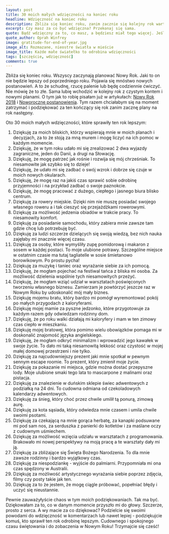 ```yaml
---
layout: post
title: 30 moich małych wdzięczności na koniec roku
headline: Wdzięczność na koniec roku
description: Zbliża się koniec roku, zanim zacznie się kolejny rok warto się na chwilę zatrzymać i podziękować. A Ty za co możesz być wdzięczna?
excerpt: Czy masz za co być wdzięczna? Przekonaj się sama.
quote: Bądź wdzięczny za to, co masz, a będziesz miał tego więcej. Jeśli koncentrujesz się na tym, czego nie masz, nigdy nie będziesz miał wystarczająco dużo.
quote_author: Oprah Winfrey
image: gratitude-for-end-of-year.jpg
image_alt: Rozmazane, nieostre światła w mieście
image_title: Każde małe światełko to odrobina wdzięczności
tags: [szczęście, wdzięczność]
comments: true
---
```


Zbliża się koniec roku. Wszyscy zaczynają planować Nowy Rok. Jaki to on nie będzie lepszy od poprzedniego roku. Pojawia się mnóstwo nowych postanowień. A to że schudnę, rzucę palenie lub będę codziennie ćwiczyć. Nie mówię że to złe. Sama lubię wchodzić w kolejny rok z czystym kontem i nowymi planami. O tym jak to robię pisałam już w artykułach: [Nowy Rok 2018](https://bemore.womanonrails.com/2018/01/05/new-year-2018.html) i [Noworoczne postanowienia](https://bemore.womanonrails.com/2016/12/22/plans-for-2017.html). Tym razem chciałabym się na moment zatrzymać i podziękować za ten kończący się rok zanim zacznę plany na rok następny.

<!--break-->

Oto 30 moich małych wdzięczności, które sprawiły ten rok lepszym:

1. Dziękuję za moich bliskich, którzy wspierają mnie w moich planach i decyzjach, za to że stoją za mną murem i mogę liczyć na ich pomoc w każdym momencie.
2. Dziękuję, że w tym roku udało mi się zrealizować 2 dwa wyjazdy zagraniczne, jeden do Danii, a drugi na Słowację.
3. Dziękuję, że mogę patrzeć jak rośnie i rozwija się mój chrześniak. To niesamowite jak szybko się to dzieje!
4. Dziękuję, że udało mi się zadbać o swój wzrok i dobrze się czuje w moich nowych okularach.
5. Dziękuję, że mogę raz na jakiś czas sprawić sobie odrobinę przyjemności i na przykład zadbać o swoje paznokcie.
6. Dziękuję, że mogę pracować z dużego, ciepłego i jasnego biura blisko centrum.
7. Dziękuję za rowery miejskie. Dzięki nim nie muszę posiadać swojego własnego roweru a i tak cieszyć się przejażdżkami rowerowymi.
8. Dziękuję za możliwość jedzenia obiadów w trakcie pracy. To niesamowity komfort.
9. Dziękuję za posiadanie samochodu, który zabiera mnie zawsze tam gdzie chcę lub potrzebuję być.
10. Dziękuję za ludzi szczerze dzielących się swoją wiedzą, bez nich nauka zajęłaby mi znacznie więcej czasu.
11. Dziękuję za osoby, które wymyśliły zupę pomidorową i makaron z sosem w każdej postaci. To moje ulubione potrawy. Szczególne miejsce w ostatnim czasie ma tutaj tagliatelle w sosie śmietanowo borowikowym. Po prostu pycha!
12. Dziękuję za muzykę i taniec oraz wyrażanie siebie za ich pomocą.
13. Dziękuję, że mogłam pojechać na festiwal tańca z bliska mi osoba. Za możliwość dzielenia wspólnie tych niesamowitych przeżyć.
14. Dziękuję, że mogłam wziąć udział w warsztatach poświęconych tworzeniu własnego biznesu. Zamierzam je powtórzyć jeszcze raz w Nowym Roku by udoskonalić mój mały biznes.
15. Dziękuję mojemu bratu, który bardzo mi pomógł wyremontować pokój po małych przygodach z kaloryferami.
16. Dziękuję mojej mamie za pyszne jedzonko, które przygotowuje za każdym razem gdy odwiedzam rodzinny dom.
17. Dziękuję, że po roku walki działają mi kaloryfery i mam w ten zimowy czas ciepło w mieszkaniu.
18. Dziękuję mojej bratowej, która pomimo wielu obowiązków pomaga mi w doskonalić znajomość języka angielskiego.
19. Dziękuję, że mogłam odkryć minimalizm i wprowadzić jego kawałek w swoje życie. To dało mi taką niesamowitą lekkość oraz czystość w mojej małej domowej przestrzeni i nie tylko.
20. Dziękuję za najcudowniejszy prezent jaki mnie spotkał w pewnym sennym escape roomie. To prezent, który zmienił moje życie.
21. Dziękuję za pokazanie mi miejsca, gdzie można dostać przepyszne lody. Moje ulubione smaki tego lata to mascarpone z malinami oraz pistacja.
22. Dziękuję za znalezienie w duńskim sklepie świec adwentowych z podziałką na 24 dni. To cudowna odmiana od czekoladowych kalendarzy adwentowych.
23. Dziękuję za śnieg, który choć przez chwile umilił tą ponurą, zimową aurę.
24. Dziękuję za kota sąsiada, który odwiedza mnie czasem i umila chwile swoimi psotami.
25. Dziękuję za czekającą na mnie gorąca herbatę, za kanapki podsuwane mi pod sam nos, za serduszka z panierki do kotletów i za maślane oczy z cudownym uśmiechem.
26. Dziękuję za możliwość wzięcia udziału w warsztatach z programowania. Brakowało mi nowej perspektywy na moją pracę a te warsztaty dały mi ją.
27. Dziękuję za zbliżające się Święta Bożego Narodzenia. To dla mnie zawsze rodzinny i bardzo wyjątkowy czas.
28. Dziękuję za niespodziankę - wyjście do palmiarni. Przypomniała mi ona czas spędzony w Australii.
29. Dziękuję za możliwość artystycznego wyrażania siebie poprzez zdjęcia, filmy czy posty takie jak ten.
30. Dziękuję za to że jestem, że mogę ciągle próbować, popełniać błędy i uczyć się nieustannie.

Pewnie zauważyłyście chaos w tym moich podziękowaniach. Tak ma być. Dziękowałam za to, co w danym momencie przyszło mi do głowy. Szczerze, prosto z serca. A wy macie za co dziękować? Podzielcie się swoimi powodami do wdzięczność w komentarzach lub nawet lepiej - podziękujcie komuś, kto sprawił ten rok odrobinę lepszym. Cudownego i spokojnego czasu świętowania i do zobaczenia w Nowym Roku! Trzymajcie się cześć!
